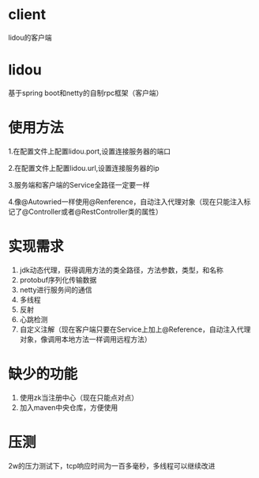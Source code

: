 
# client
lidou的客户端

# lidou
基于spring boot和netty的自制rpc框架（客户端）

# 使用方法

1.在配置文件上配置lidou.port,设置连接服务器的端口

2.在配置文件上配置lidou.url,设置连接服务器的ip

3.服务端和客户端的Service全路径一定要一样

4.像@Autowried一样使用@Renference，自动注入代理对象（现在只能注入标记了@Controller或者@RestController类的属性）

# 实现需求
1. jdk动态代理，获得调用方法的类全路径，方法参数，类型，和名称
2. protobuf序列化传输数据
3. netty进行服务间的通信
4. 多线程
5. 反射
6. 心跳检测
7. 自定义注解（现在客户端只要在Service上加上@Reference，自动注入代理对象，像调用本地方法一样调用远程方法）

# 缺少的功能
1. 使用zk当注册中心（现在只能点对点）
2. 加入maven中央仓库，方便使用

# 压测
2w的压力测试下，tcp响应时间为一百多毫秒，多线程可以继续改进

